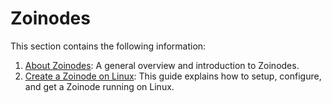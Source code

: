 # Zoinodes

This section contains the following information:

1. [About Zoinodes](//zoinode/about-zoinodes.md): A general overview and introduction to Zoinodes.
2. [Create a Zoinode on Linux](//zoinode/linux-setup.md): This guide explains how to setup, configure, and get a Zoinode running on Linux.




